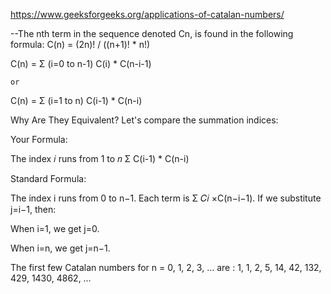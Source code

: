 https://www.geeksforgeeks.org/applications-of-catalan-numbers/

--The nth term in the sequence denoted Cn, is found in the following formula: 
C(n) = (2n)! / ((n+1)! * n!) 

C(n) = Σ (i=0 to n-1) C(i) * C(n-i-1)

    or
 C(n) = Σ (i=1 to n) C(i-1) * C(n-i)
 
Why Are They Equivalent?
Let's compare the summation indices:

Your Formula:

The index 𝑖 runs from 1 to 𝑛
 Σ  C(i-1) * C(n-i)

Standard Formula:

The index 
i runs from 0 to n−1.
Each term is 
 Σ 𝐶𝑖 ×C(n−i−1).
If we substitute j=i−1, then:

When i=1, we get j=0.

When i=n, we get j=n−1.

The first few Catalan numbers for n = 0, 1, 2, 3, … are : 1, 1, 2, 5, 14, 42, 132, 429, 1430, 4862, …  
    


